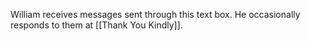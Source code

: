 William receives messages sent through this text box. He occasionally responds to them at [[Thank You Kindly]].